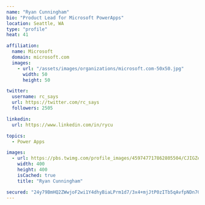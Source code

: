 ```yaml
---
name: "Ryan Cunningham"
bio: "Product Lead for Microsoft PowerApps"
location: Seattle, WA
type: "profile"
heat: 41

affiliation:
  name: Microsoft
  domain: microsoft.com
  images:
    - url: "/assets/images/organizations/microsoft.com-50x50.jpg"
      width: 50
      height: 50

twitter:
  username: rc_says
  url: https://twitter.com/rc_says
  followers: 2505

linkedin:
  url: https://www.linkedin.com/in/rycu

topics:
  - Power Apps

images:
  - url: https://pbs.twimg.com/profile_images/459747717862805504/CJIGZejd_400x400.png
    width: 400
    height: 400
    isCached: true
    title: "Ryan Cunningham"

secured: "24y79BmHQ2ZWwjoF2wi1Y4dhyBiaLPrm1d7/3x4+mjJtP0zITb5qAvfpNDn7GIF0sNDxHBtJBQLIhTQYF0lBWSFhEjkIRzS/fKyfNZhMcr4wbsxutSye075WD+v3YeDlg5O8kO4Olx7jSGIp/I5oGtB+v0UJP41vj+lRilvmx/YwQdj0QMR4VUS47xemNin6VlPA0q66QEdBnZx6BOFqsjivzx+Qlm3kPj5ifbjf1A/amgBc6HHQmZYz0/Goj6E3E+8vFBVITrHREhxgWk8t1yTJlVyEiA6QZh4dMCpyct0PoGaFwThGXmpKSmtqqC51CQId8saZ7oUTESyVr9b0L730f15zWSQfsbD8tPBL24PRWEClt3+1hEzrU0aliMZRk8myX5hcuRaKpSBS60ftv1DwQ1FsumcEYMjJIpB6uZE=;I74R8kEF/eWVObtu8zP6zA=="
---
```


